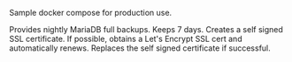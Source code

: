 Sample docker compose for production use.

Provides nightly MariaDB full backups. Keeps 7 days.
Creates a self signed SSL certificate.
If possible, obtains a Let's Encrypt SSL cert and automatically renews. Replaces the self signed certificate if successful.

